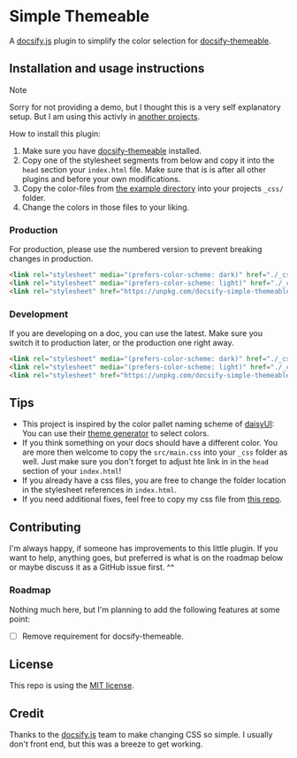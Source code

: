 # Simple Themeable

A [docsify.js](https://github.com/docsifyjs/docsify) plugin to simplify the color selection for [docsify-themeable](https://github.com/jhildenbiddle/docsify-themeable).

## Installation and usage instructions

> [!NOTE]
> Sorry for not providing a demo, but I thought this is a very self explanatory setup. But I am using this activly in [another projects](https://github.com/Karlo-Hosting/Docs/blob/a42df71978a439923162b411b2efb589df0a8e22/_css/colors-dark.css#L1).

How to install this plugin:

1. Make sure you have [docsify-themeable](https://github.com/jhildenbiddle/docsify-themeable) installed.
2. Copy one of the stylesheet segments from below and copy it into the `head` section your `index.html` file. Make sure that is is after all other plugins and before your own modifications.
3. Copy the color-files from [the example directory](https://github.com/FlippedCodes/docsify-simple-themeable/tree/main/example) into your projects `_css/` folder.
4. Change the colors in those files to your liking.

### Production

For production, please use the numbered version to prevent breaking changes in production.

``` html
<link rel="stylesheet" media="(prefers-color-scheme: dark)" href="./_css/colors-dark.css">
<link rel="stylesheet" media="(prefers-color-scheme: light)" href="./_css/colors-light.css">
<link rel="stylesheet" href="https://unpkg.com/docsify-simple-themeable@1.0.5/dist/main.min.css">
```

### Development

If you are developing on a doc, you can use the latest. Make sure you switch it to production later, or the production one right away.

``` html
<link rel="stylesheet" media="(prefers-color-scheme: dark)" href="./_css/colors-dark.css">
<link rel="stylesheet" media="(prefers-color-scheme: light)" href="./_css/colors-light.css">
<link rel="stylesheet" href="https://unpkg.com/docsify-simple-themeable@latest/dist/main.min.css">
```

## Tips

- This project is inspired by the color pallet naming scheme of [daisyUI](https://daisyui.com/): You can use their [theme generator](https://v4.daisyui.com/theme-generator/) to select colors.
- If you think something on your docs should have a different color. You are more then welcome to copy the `src/main.css` into your `_css` folder as well. Just make sure you don't forget to adjust hte link in in the `head` section of your `index.html`!
- If you already have a css files, you are free to change the folder location in the stylesheet references in `index.html`.
- If you need additional fixes, feel free to copy my css file from [this repo]([_css/fixes.css](https://github.com/FlippedCodes/Anything-Computer-Docs/blob/main/_css/fixes.css)).

## Contributing

I'm always happy, if someone has improvements to this little plugin. If you want to help, anything goes, but preferred is what is on the roadmap below or maybe discuss it as a GitHub issue first. ^^

### Roadmap

Nothing much here, but I'm planning to add the following features at some point:

- [ ] Remove requirement for docsify-themeable.

## License

This repo is using the [MIT license](LICENSE).

## Credit

Thanks to the [docsify.js](https://docsify.js.org/#/) team to make changing CSS so simple. I usually don't front end, but this was a breeze to get working.
